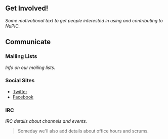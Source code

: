 Get Involved!
-------------

_Some motivational text to get people interested in using and contributing to NuPIC._

Communicate
-----------

### Mailing Lists

_Info on our mailing lists._

### Social Sites

* [Twitter](http://twitter.com/numenta)
* [Facebook](https://www.facebook.com/pages/Numenta/321559142118)

### IRC

_IRC details about channels and events._

> Someday we'll also add details about office hours and scrums.